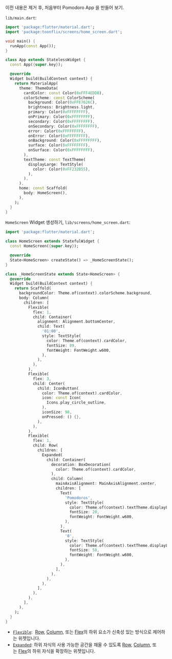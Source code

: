 이전 내용은 제거 후, 처음부터 Pomodoro App 을 만들어 보기.

`lib/main.dart`:

```dart
import 'package:flutter/material.dart';
import 'package:toonflix/screens/home_screen.dart';

void main() {
  runApp(const App());
}

class App extends StatelessWidget {
  const App({super.key});

  @override
  Widget build(BuildContext context) {
    return MaterialApp(
      theme: ThemeData(
        cardColor: const Color(0xFFF4EDDB),
        colorScheme: const ColorScheme(
          background: Color(0xFFE7626C),
          brightness: Brightness.light,
          primary: Color(0xFFFFFFFF),
          onPrimary: Color(0xFFFFFFFF),
          secondary: Color(0xFFFFFFFF),
          onSecondary: Color(0xFFFFFFFF),
          error: Color(0xFFFFFFFF),
          onError: Color(0xFFFFFFFF),
          onBackground: Color(0xFFFFFFFF),
          surface: Color(0xFFFFFFFF),
          onSurface: Color(0xFFFFFFFF),
        ),
        textTheme: const TextTheme(
          displayLarge: TextStyle(
            color: Color(0xFF232B55),
          ),
        ),
      ),
      home: const Scaffold(
        body: HomeScreen(),
      ),
    );
  }
}
```

`HomeScreen` Widget 생성하기, `lib/screens/home_screen.dart`:

```dart
import 'package:flutter/material.dart';

class HomeScreen extends StatefulWidget {
  const HomeScreen({super.key});

  @override
  State<HomeScreen> createState() => _HomeScreenState();
}

class _HomeScreenState extends State<HomeScreen> {
  @override
  Widget build(BuildContext context) {
    return Scaffold(
      backgroundColor: Theme.of(context).colorScheme.background,
      body: Column(
        children: [
          Flexible(
            flex: 1,
            child: Container(
              alignment: Alignment.bottomCenter,
              child: Text(
                '01:00',
                style: TextStyle(
                  color: Theme.of(context).cardColor,
                  fontSize: 89,
                  fontWeight: FontWeight.w600,
                ),
              ),
            ),
          ),
          Flexible(
            flex: 3,
            child: Center(
              child: IconButton(
                color: Theme.of(context).cardColor,
                icon: const Icon(
                  Icons.play_circle_outline,
                ),
                iconSize: 98,
                onPressed: () {},
              ),
            ),
          ),
          Flexible(
            flex: 1,
            child: Row(
              children: [
                Expanded(
                  child: Container(
                    decoration: BoxDecoration(
                      color: Theme.of(context).cardColor,
                    ),
                    child: Column(
                      mainAxisAlignment: MainAxisAlignment.center,
                      children: [
                        Text(
                          'Pomodoros',
                          style: TextStyle(
                            color: Theme.of(context).textTheme.displayLarge?.color,
                            fontSize: 20,
                            fontWeight: FontWeight.w600,
                          ),
                        ),
                        Text(
                          '0',
                          style: TextStyle(
                            color: Theme.of(context).textTheme.displayLarge?.color,
                            fontSize: 58,
                            fontWeight: FontWeight.w600,
                          ),
                        ),
                      ],
                    ),
                  ),
                ),
              ],
            ),
          ),
        ],
      ),
    );
  }
}
```

- [`Flexible`](https://api.flutter.dev/flutter/widgets/Flexible-class.html):  [Row](https://api.flutter.dev/flutter/widgets/Row-class.html), [Column](https://api.flutter.dev/flutter/widgets/Column-class.html), 또는 [Flex](https://api.flutter.dev/flutter/widgets/Flex-class.html)의 하위 요소가 신축성 있는 방식으로 제어하는 ​​위젯입니다.
- [`Expanded`](https://api.flutter.dev/flutter/widgets/Expanded-class.html): 하위 자식의 사용 가능한 공간을 채울 수 있도록 [Row](https://api.flutter.dev/flutter/widgets/Row-class.html), [Column](https://api.flutter.dev/flutter/widgets/Column-class.html), 또는 [Flex](https://api.flutter.dev/flutter/widgets/Flex-class.html)의 하위 자식을 확장하는 위젯입니다.

